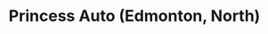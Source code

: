 ---
title: "Princess Auto (Edmonton, North)"
url: /edmonton/princess-auto-edmonton-north/
shop: Eisenwaren
---
